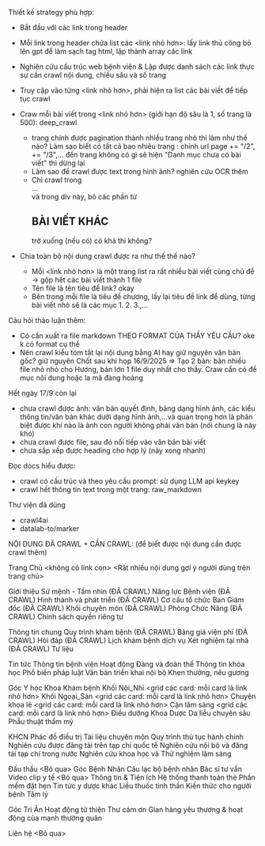 Thiết kế strategy phù hợp:
- Bắt đầu với các link trong header 
- Mỗi link trong header chứa list các <link nhỏ hơn>: lấy link thủ công bỏ lên gpt để làm sạch tag html, lập thành array các link
- Nghiên cứu cấu trúc web bệnh viện & Lập được danh sách các link thực sự cần crawl nội dung, chiều sâu và số trang
- Truy cập vào từng <link nhỏ hơn>, phải hiện ra list các bài viết để tiếp tục crawl 
- Craw mỗi bài viết trong <link nhỏ hơn> (giới hạn độ sâu là 1, số trang là 500): deep_crawl
    + trang chính được pagination thành nhiều trang nhỏ thì làm như thế nào? Làm sao biết có tất cả bao nhiêu trang : chỉnh url page += "/2", += "/3",... đến trang không có gì sẽ hiện "Danh mục chưa có bài viết" thì dừng lại
    + Làm sao để crawl được text trong hình ảnh? nghiên cứu OCR thêm
    + Chỉ crawl trong <div class="col-lg-8 col-md-7">...</div> và trong div này, bỏ các phần từ <h2 class="strong itext-red mb-15">BÀI VIẾT KHÁC</h2> trở xuống (nếu có) có khả thi không?

- Chia toàn bộ nội dung crawl được ra như thế thế nào?
    + Mỗi <link nhỏ hơn> là một trang list ra rất nhiều bài viết cùng chủ đề -> gộp hết các bài viết thành 1 file
    + Tên file là tên tiêu đề link? okay
    + Bên trong mỗi file là tiêu đề chương, lấy lại tiêu đề link để dùng, từng bài viết nhỏ sẽ là các mục 1. 2. 3.,...

Câu hỏi thảo luận thêm:
- Có cần xuất ra file markdown THEO FORMAT CỦA THẦY YÊU CẦU? oke k có format cụ thể
- Nên crawl kiểu tóm tắt lại nội dung bằng AI hay giữ nguyên văn bản gốc? giữ nguyên
Chốt sau khi họp 16/9/2025 => Tạo 2 bản: bản nhiều file nhỏ nhỏ cho Hương, bản lớn 1 file duy nhất cho thầy. Craw cần có đề mục nội dung hoặc la mã đàng hoàng

Hết ngày 17/9 còn lại
- chưa crawl được ảnh: văn bản quyết định, bảng dạng hình ảnh, các kiểu thông tin/văn bản khác dưới dạng hình ảnh,...và quan trọng hơn là phân biệt được khi nào là ảnh con người không phải văn bản (nói chung là này khó)
- chưa crawl được file, sau đó nối tiếp vào văn bản bài viết
- chưa sắp xếp được heading cho hợp lý (này xong nhanh)

Đọc docs hiểu được:
- crawl có cấu trúc và theo yêu cầu prompt: sử dụng LLM api keykey
- crawl hết thông tin text trong một trang: raw_markdown

Thư viện đã dùng
- crawl4ai
- datalab-to/marker



NỘI DUNG ĐÃ CRAWL + CẦN CRAWL: 
(để biết được nội dung cần được crawl thêm)

Trang Chủ
    <không có link con>
    <Rất nhiều nội dung gợi ý người dùng trên trang chủ>

Giới thiệu
    Sứ mệnh - Tầm nhìn (ĐÃ CRAWL)
    Năng lực Bệnh viện (ĐÃ CRAWL)
    Hình thành và phát triển (ĐÃ CRAWL)
    Cơ cấu tổ chức
    Ban Giám đốc (ĐÃ CRAWL)
    Khối chuyên môn (ĐÃ CRAWL)
    Phòng Chức Năng (ĐÃ CRAWL)
    Chính sách quyền riêng tư

Thông tin chung
    Quy trình khám bệnh (ĐÃ CRAWL)
    Bảng giá viện phí (ĐÃ CRAWL)
    Hỏi đáp (ĐÃ CRAWL)
    Lịch khám bệnh dịch vụ
    Xét nghiệm tại nhà (ĐÃ CRAWL)
    Tư liệu

Tin tức
    Thông tin bệnh viện
    Hoạt động Đảng và đoàn thể
    Thông tin khóa học
    Phổ biến pháp luật
    Văn bản triển khai nội bộ
    Khen thưởng, nêu gương


Góc Y học
    Khoa Khám bệnh
    Khối Nội_Nhi
        <grid các card: mỗi card là link nhỏ hơn>
    Khối Ngoại_Sản
        <grid các card: mỗi card là link nhỏ hơn>
    Chuyên khoa lẻ
        <grid các card: mỗi card là link nhỏ hơn>
    Cận lâm sàng
        <grid các card: mỗi card là link nhỏ hơn>
    Điều dưỡng
    Khoa Dược
    Da liễu chuyên sâu
    Phẫu thuật thẩm mỹ

KHCN
    Phác đồ điều trị
    Tài liệu chuyên môn
    Quy trình thủ tục hành chính
    Nghiên cứu được đăng tải trên tạp chí quốc tế
    Nghiên cứu nội bộ và đăng tải tạp chí trong nước
    Nghiên cứu khoa học và Thử nghiệm lâm sàng

Đấu thầu
    <Bỏ qua>
Góc Bệnh Nhân
    Câu lạc bộ bệnh nhân
    Bác sĩ tư vấn
    Video clip y tế <Bỏ qua>
    Thông tin & Tiện ích
        Hệ thống thanh toán thẻ
        Phần mềm đặt hẹn
        Tin tức y dược khác
    Liều thuốc tinh thần
    Kiến thức cho người bệnh
    Tâm lý

Góc Tri Ân
    Hoạt động từ thiện
    Thư cám ơn
    Gian hàng yêu thương & hoạt động của mạnh thường quân

Liên hệ
    <Bỏ qua>

